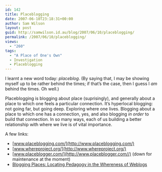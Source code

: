 ```yaml
---
id: 142
title: Placeblogging
date: 2007-06-10T23:18:31+00:00
author: Sam Wilson
layout: post
guid: http://samwilson.id.au/blog/2007/06/10/placeblogging/
permalink: /2007/06/10/placeblogging/
views:
  - "260"
tags:
  - "A Place of One's Own"
  - Investigation
  - Placeblogging
---
```

I learnt a new word today: _placeblog_. (By saying that, I may be showing myself up to be rather behind the times; if that&#8217;s the case, then I guess I _am_ behind the times. Oh well.)

Placeblogging is blogging about place (suprisingly), and generally about a place to which one feels a particular connection. It&#8217;s hyperlocal blogging: not going far, but going deep. Exploring where one lives. Blogging about a place to which one has a connection, yes, and also blogging _in order_ to build that connection. In so many ways, each of us building a better relationship with where we live is of vital importance.

A few links:

  * [www.placeblogging.com/](http://www.placeblogging.com/)
  * [www.whereproject.org/](http://www.whereproject.org/)
  * [www.placeblogger.com/](http://www.placeblogger.com//) (down for maintenance at the moment)
  * [Blogging Places: Locating Pedagogy in the Whereness of Weblogs](http://english.ttu.edu/kairos/10.1/binder2.html?coverweb/lindgren/index.htm)
